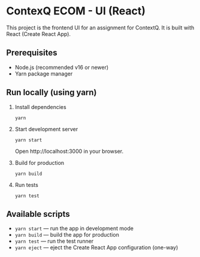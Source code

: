 # ContexQ ECOM - UI (React)

This project is the frontend UI for an assignment for ContextQ. It is built with React (Create React App).

## Prerequisites

- Node.js (recommended v16 or newer)  
- Yarn package manager

## Run locally (using yarn)

1. Install dependencies
   ```
   yarn
   ```

2. Start development server
   ```
   yarn start
   ```
   Open http://localhost:3000 in your browser.

3. Build for production
   ```
   yarn build
   ```

4. Run tests
   ```
   yarn test
   ```

## Available scripts

- `yarn start` — run the app in development mode  
- `yarn build` — build the app for production  
- `yarn test` — run the test runner  
- `yarn eject` — eject the Create React App configuration (one-way)
